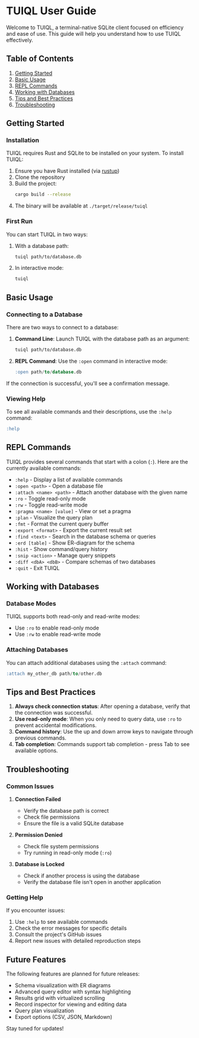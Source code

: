 # TUIQL User Guide

Welcome to TUIQL, a terminal-native SQLite client focused on efficiency and ease of use. This guide will help you understand how to use TUIQL effectively.

## Table of Contents

1. [Getting Started](#getting-started)
2. [Basic Usage](#basic-usage)
3. [REPL Commands](#repl-commands)
4. [Working with Databases](#working-with-databases)
5. [Tips and Best Practices](#tips-and-best-practices)
6. [Troubleshooting](#troubleshooting)

## Getting Started

### Installation

TUIQL requires Rust and SQLite to be installed on your system. To install TUIQL:

1. Ensure you have Rust installed (via [rustup](https://rustup.rs/))
2. Clone the repository
3. Build the project:
   ```bash
   cargo build --release
   ```
4. The binary will be available at `./target/release/tuiql`

### First Run

You can start TUIQL in two ways:

1. With a database path:
   ```bash
   tuiql path/to/database.db
   ```

2. In interactive mode:
   ```bash
   tuiql
   ```

## Basic Usage

### Connecting to a Database

There are two ways to connect to a database:

1. **Command Line**: Launch TUIQL with the database path as an argument:
   ```bash
   tuiql path/to/database.db
   ```

2. **REPL Command**: Use the `:open` command in interactive mode:
   ```sql
   :open path/to/database.db
   ```

If the connection is successful, you'll see a confirmation message.

### Viewing Help

To see all available commands and their descriptions, use the `:help` command:
```sql
:help
```

## REPL Commands

TUIQL provides several commands that start with a colon (`:`). Here are the currently available commands:

- `:help` - Display a list of available commands
- `:open <path>` - Open a database file
- `:attach <name> <path>` - Attach another database with the given name
- `:ro` - Toggle read-only mode
- `:rw` - Toggle read-write mode
- `:pragma <name> [value]` - View or set a pragma
- `:plan` - Visualize the query plan
- `:fmt` - Format the current query buffer
- `:export <format>` - Export the current result set
- `:find <text>` - Search in the database schema or queries
- `:erd [table]` - Show ER-diagram for the schema
- `:hist` - Show command/query history
- `:snip <action>` - Manage query snippets
- `:diff <dbA> <dbB>` - Compare schemas of two databases
- `:quit` - Exit TUIQL

## Working with Databases

### Database Modes

TUIQL supports both read-only and read-write modes:

- Use `:ro` to enable read-only mode
- Use `:rw` to enable read-write mode

### Attaching Databases

You can attach additional databases using the `:attach` command:
```sql
:attach my_other_db path/to/other.db
```

## Tips and Best Practices

1. **Always check connection status**: After opening a database, verify that the connection was successful.
2. **Use read-only mode**: When you only need to query data, use `:ro` to prevent accidental modifications.
3. **Command history**: Use the up and down arrow keys to navigate through previous commands.
4. **Tab completion**: Commands support tab completion - press Tab to see available options.

## Troubleshooting

### Common Issues

1. **Connection Failed**
   - Verify the database path is correct
   - Check file permissions
   - Ensure the file is a valid SQLite database

2. **Permission Denied**
   - Check file system permissions
   - Try running in read-only mode (`:ro`)

3. **Database is Locked**
   - Check if another process is using the database
   - Verify the database file isn't open in another application

### Getting Help

If you encounter issues:

1. Use `:help` to see available commands
2. Check the error messages for specific details
3. Consult the project's GitHub issues
4. Report new issues with detailed reproduction steps

## Future Features

The following features are planned for future releases:

- Schema visualization with ER diagrams
- Advanced query editor with syntax highlighting
- Results grid with virtualized scrolling
- Record inspector for viewing and editing data
- Query plan visualization
- Export options (CSV, JSON, Markdown)

Stay tuned for updates!